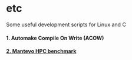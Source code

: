 # etc
Some useful development scripts for Linux and C
#### 1. Automake Compile On Write (ACOW)
#### <a href="https://github.com/hmofrad/etc/tree/master/mantevo"  target="_blank">2. Mantevo HPC benchmark</a>
